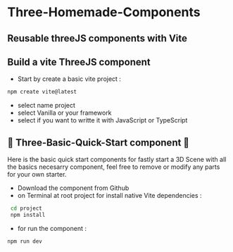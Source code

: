 # Three-Homemade-Components

##  Reusable threeJS components with Vite

## Build a vite ThreeJS component 

- Start by create a basic vite project : 
```sh
npm create vite@latest
```
- select name project
- select Vanilla or your framework
- select if you want to writte it with JavaScript or TypeScript




##  🍥 Three-Basic-Quick-Start component 🍥 

Here is the basic quick start components for fastly start a 3D Scene with all the basics necesarry component, feel free to remove or modify any parts for your own starter. 

- Download the component from Github
- on Terminal at root project for install native Vite dependencies : 
```sh
 cd project
 npm install
```
- for run the component : 
```sh
npm run dev
```

